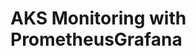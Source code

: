 # AKS Monitoring with PrometheusGrafana                                                                                                                                                             
